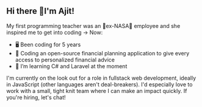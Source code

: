 ## Hi there 👋I'm Ajit!

My first programming teacher was an 🚀ex-NASA🚀 employee  and she inspired me to get into coding &rarr; Now:
- 🖥️ Been coding for 5 years
- 🤞 Coding an open-source financial planning application to give every access to personalized financial advice 
- 🐻 I’m learning C# and Laravel at the moment

I'm currently on the look out for a role in fullstack web development, ideally in JavaScript (other languages aren't deal-breakers). I'd especially love to work with a small, tight knit team where I can make an impact quickly. If you're hiring, let's chat!


